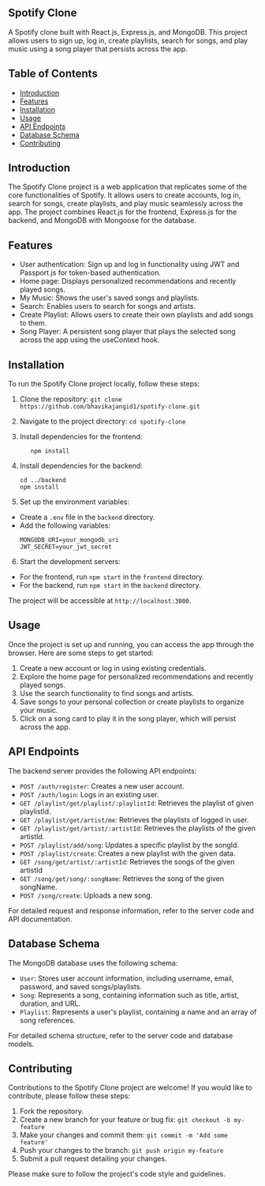 ## Spotify Clone

A Spotify clone built with React.js, Express.js, and MongoDB. This project allows users to sign up, log in, create playlists, search for songs, and play music using a song player that persists across the app.

## Table of Contents

- [Introduction](#introduction)
- [Features](#features)
- [Installation](#installation)
- [Usage](#usage)
- [API Endpoints](#api-endpoints)
- [Database Schema](#database-schema)
- [Contributing](#contributing)

## Introduction

The Spotify Clone project is a web application that replicates some of the core functionalities of Spotify. It allows users to create accounts, log in, search for songs, create playlists, and play music seamlessly across the app. The project combines React.js for the frontend, Express.js for the backend, and MongoDB with Mongoose for the database.

## Features

- User authentication: Sign up and log in functionality using JWT and Passport.js for token-based authentication.
- Home page: Displays personalized recommendations and recently played songs.
- My Music: Shows the user's saved songs and playlists.
- Search: Enables users to search for songs and artists.
- Create Playlist: Allows users to create their own playlists and add songs to them.
- Song Player: A persistent song player that plays the selected song across the app using the useContext hook.

## Installation

To run the Spotify Clone project locally, follow these steps:

1. Clone the repository: `git clone https://github.com/bhavikajangid1/spotify-clone.git`
2. Navigate to the project directory: `cd spotify-clone`
3. Install dependencies for the frontend:

    ```cd frontend
       npm install
    ```

4. Install dependencies for the backend:

    ```
    cd ../backend
    npm install
    ``` 
5. Set up the environment variables:
- Create a `.env` file in the `backend` directory.
- Add the following variables:
  ```
  MONGODB_URI=your_mongodb_uri
  JWT_SECRET=your_jwt_secret
  ```
6. Start the development servers:
- For the frontend, run `npm start` in the `frontend` directory.
- For the backend, run `npm start` in the `backend` directory.

The project will be accessible at `http://localhost:3000`.

## Usage

Once the project is set up and running, you can access the app through the browser. Here are some steps to get started:

1. Create a new account or log in using existing credentials.
2. Explore the home page for personalized recommendations and recently played songs.
3. Use the search functionality to find songs and artists.
4. Save songs to your personal collection or create playlists to organize your music.
5. Click on a song card to play it in the song player, which will persist across the app.

## API Endpoints

The backend server provides the following API endpoints:

- `POST /auth/register`: Creates a new user account.
- `POST /auth/login`: Logs in an existing user.
- `GET /playlist/get/playlist/:playlistId`: Retrieves the playlist of given playlistId.
- `GET /playlist/get/artist/me`: Retrieves the playlists of logged in user.
- `GET /playlist/get/artist/:artistId`: Retrieves the playlists of the given artistId.
- `POST /playlist/add/song`: Updates a specific playlist by the songId.
- `POST /playlist/create`: Creates a new playlist with the given data.
- `GET /song/get/artist/:artistId`: Retrieves the songs of the given artistId
- `GET /song/get/song/:songName`: Retrieves the song of the given songName.
- `POST /song/create`: Uploads a new song.

For detailed request and response information, refer to the server code and API documentation.

## Database Schema

The MongoDB database uses the following schema:

- `User`: Stores user account information, including username, email, password, and saved songs/playlists.
- `Song`: Represents a song, containing information such as title, artist, duration, and URL.
- `Playlist`: Represents a user's playlist, containing a name and an array of song references.

For detailed schema structure, refer to the server code and database models.

## Contributing

Contributions to the Spotify Clone project are welcome! If you would like to contribute, please follow these steps:

1. Fork the repository.
2. Create a new branch for your feature or bug fix: `git checkout -b my-feature`
3. Make your changes and commit them: `git commit -m 'Add some feature'`
4. Push your changes to the branch: `git push origin my-feature`
5. Submit a pull request detailing your changes.

Please make sure to follow the project's code style and guidelines.



